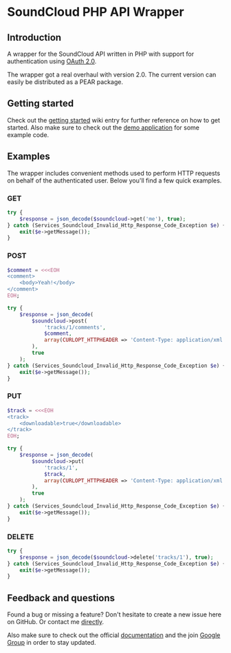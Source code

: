 # SoundCloud PHP API Wrapper

## Introduction

A wrapper for the SoundCloud API written in PHP with support for authentication using [OAuth 2.0](http://oauth.net/2/).

The wrapper got a real overhaul with version 2.0. The current version can easily be distributed as a PEAR package.

## Getting started

Check out the [getting started](https://github.com/mptre/php-soundcloud/wiki/OAuth-2) wiki entry for further reference on how to get started. Also make sure to check out the [demo application](https://github.com/mptre/ci-soundcloud) for some example code.


## Examples

The wrapper includes convenient methods used to perform HTTP requests on behalf of the authenticated user. Below you'll find a few quick examples.

### GET

```php
try {
    $response = json_decode($soundcloud->get('me'), true);
} catch (Services_Soundcloud_Invalid_Http_Response_Code_Exception $e) {
    exit($e->getMessage());
}
```

### POST

```php
$comment = <<<EOH
<comment>
    <body>Yeah!</body>
</comment>
EOH;

try {
    $response = json_decode(
        $soundcloud->post(
            'tracks/1/comments',
            $comment,
            array(CURLOPT_HTTPHEADER => 'Content-Type: application/xml')
        ),
        true
    );
} catch (Services_Soundcloud_Invalid_Http_Response_Code_Exception $e) {
    exit($e->getMessage());
}
```

### PUT

```php
$track = <<<EOH
<track>
    <downloadable>true</downloadable>
</track>
EOH;

try {
    $response = json_decode(
        $soundcloud->put(
            'tracks/1',
            $track,
            array(CURLOPT_HTTPHEADER => 'Content-Type: application/xml')
        ),
        true
    );
} catch (Services_Soundcloud_Invalid_Http_Response_Code_Exception $e) {
    exit($e->getMessage());
}
```

### DELETE

```php
try {
    $response = json_decode($soundcloud->delete('tracks/1'), true);
} catch (Services_Soundcloud_Invalid_Http_Response_Code_Exception $e) {
    exit($e->getMessage());
}
```

## Feedback and questions

Found a bug or missing a feature? Don't hesitate to create a new issue here on GitHub. Or contact me [directly](https://github.com/mptre).

Also make sure to check out the official [documentation](https://github.com/soundcloud/api/wiki/) and the join [Google Group](https://groups.google.com/group/soundcloudapi?pli=1) in order to stay updated.
